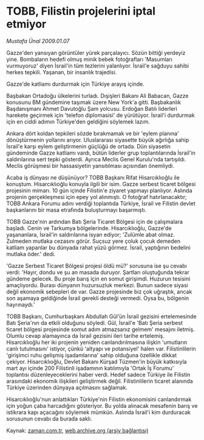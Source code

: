 # TOBB, Filistin projelerini  iptal etmiyor

*Mustafa Ünal 2009.01.07*

<td class="columnist-detail">
<p>Gazze'den yansıyan görüntüler yürek parçalayıcı. Sözün bittiği yerdeyiz yine. Bombaların hedefi olmuş minik bebek fotoğrafları 'Masumları vurmuyoruz' diyen İsrail'in tüm tezlerini yalanlıyor. İsrail'e sağduyu sahibi herkes tepkili. Yaşanan, bir insanlık trajedisi.</p>
<p><p>Gazze'de katliamı durdurmak için Türkiye arayış içinde. 
<p>Başbakan Ortadoğu ülkelerini turladı. Dışişleri Bakanı Ali Babacan, Gazze konusunu BM gündemine taşımak üzere New York'a gitti. Başbakanlık Başdanışmanı Ahmet Davutoğlu Şam yolcusu. Erdoğan Batılı liderleri harekete geçirmek için 'telefon diplomasisi' de yürütüyor. İsrail'i durdurmak için en ciddi adımın Türkiye'den geldiğini söylemek lazım. 
<p>Ankara dört koldan tepkileri sözde bırakmamak ve bir 'eylem planına' dönüştürmenin yollarını arıyor. Uluslararası siyasette büyük ağırlığa sahip İsrail'e karşı eylem geliştirmenin güçlüğü de ortada. Dün siyasetin gündeminde Gazze katliamı vardı, bütün liderler grup toplantılarında İsrail'in saldırılarına sert tepki gösterdi. Ayrıca Meclis Genel Kurulu'nda tartışıldı. Meclis görüşmesi bir hassasiyetin yansıtılması açısından önemliydi. 
<p>Acaba iş dünyası ne düşünüyor? TOBB Başkanı Rifat Hisarcıklıoğlu ile konuştum. Hisarcıklıoğlu konuyla ilgili bir isim. Gazze serbest ticaret bölgesi projesinin mimarı. 10 gün içinde Filistin'e ziyaret yapmayı planlıyor. Aslında projenin gerçekleşmesi için epey yol alınmıştı. O fotoğraf hatırlanacaktır; TOBB Ankara Forumu adını verdiği toplantıda Türkiye, İsrail ve Filistin devlet başkanlarını bir masa etrafında buluşturmayı başarmıştı. 
<p>TOBB Gazze'nin ardından Batı Şeria Ticaret Bölgesi için de çalışmalara başladı. Cenin ve Tarkumya bölgelerinde. Hisarcıklıoğlu, Gazze'de yaşananlara, İsrail'in saldırılarına isyan ediyor; 'Zulümle abat olmaz. Zulmeden mutlaka cezasını görür. Suçsuz yere çoluk çocuk demeden katliam yapanlar bu dünyada rahat yüzü görmez. İsrail, yaptığının bedelini mutlaka öder.' dedi. 
<p>'Gazze Serbest Ticaret Bölgesi projesi öldü mü?' sorusuna ise şu cevabı verdi: 'Hayır, dondu ve şu an masada duruyor. Şartları oluştuğunda tekrar gündeme gelecek. Bu proje barış için en somut girişimdi. Huzurun tesisini amaçlıyordu. Burası dünyanın huzursuzluk merkezi. Bunun sadece siyasi değil ekonomik sebepleri de var. Gazze projesinde biz çok uğraştık, ancak son aşamaya geldiğinde İsrail gerekli desteği vermedi. Oysa bu, bölgenin hayrınaydı.' 
<p>TOBB Başkanı, Cumhurbaşkanı Abdullah Gül'ün İsrail gezisini ertelemesinde Batı Şeria'nın da etkili olduğunu söyledi. Gül, İsrail'e 'Batı Şeria serbest ticaret bölgesi projesinde somut adım atmazsanız gelmem' mesajını iletmiş. Olumlu cevap alamayınca da İsrail gezisini ileri tarihe ertelemiş. Hisarcıklıoğlu her iki projenin yeniden canlandırılmasına ilişkin 'umutların canlı tutulmasını' istiyor, çünkü 'altyapı ve potansiyel' halen var. Filistinlilerin 'girişimci ruhu gelişmiş işadamlarına' sahip olduğuna özellikle dikkat çekiyor. Hisarcıklıoğlu, Devlet Bakanı Kürşad Tüzmen'in büyük katkısıyla mart ayı içinde 200 Filistinli işadamının katılımıyla 'Ortak İş Forumu' toplantısı düzenleyeceklerini haber verdi. Hedef sadece Türkiye ile Filistin arasındaki ekonomik ilişkileri geliştirmek değil. Filistinlilerin ticaret alanında Türkiye üzerinden dünyaya açılmasını sağlamak.
<p>Hisarcıklıoğlu'nun anlattıkları Türkiye'nin Filistin ekonomisini canlandırmak için yoğun çaba harcadığını gösteriyor. Bu yolda alınacak mesafenin barış ve istikrara kapı açacağını söylemek mümkün. Aslında İsrail'i kim durduracak sorusunun cevabı da burada saklı. </p>
<a href="http://web.archive.org/web/20101211163618/mailto:m.unal@zaman.com.tr">
</a></p></p></p></p></p></p></p></p></td>

Kaynak: [zaman.com.tr](http://zaman.com.tr/yazar.do?yazino=800367), [web.archive.org (arşiv bağlantısı)](http://web.archive.org/web/20101211163618/http://www.zaman.com.tr:80/yazar.do?yazino=800367)
